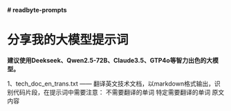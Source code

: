 **# readbyte-prompts**

# 分享我的大模型提示词

**建议使用Deekseek、Qwen2.5-72B、Claude3.5、GTP4o等智力出色的大模型。**

1、tech_doc_en_trans.txt —— 翻译英文技术文档，以markdown格式输出，识别代码片段，在提示词中需要注意：
<original>不需要翻译的单词</original>
<special>特定需要翻译的单词</special>
<context>原文内容</context>


